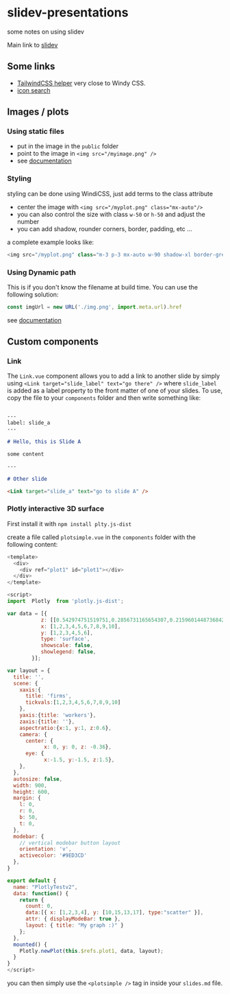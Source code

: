 # slidev-presentations
some notes on using slidev

Main link to [slidev](https://sli.dev/)

## Some links

 - [TailwindCSS helper](https://tailwindcomponents.com/cheatsheet/) very close to Windy CSS.
 - [icon search](https://icones.js.org/)

## Images / plots

### Using static files 

 - put in the image in the `public` folder
 - point to the image in `<img src="/myimage.png" />`
 - see [documentation](https://vitejs.dev/guide/assets.html#static-asset-handling)

### Styling

styling can be done using WindiCSS, just add terms to the class attribute

 - center the image with `<img src="/myplot.png" class="mx-auto"/>`
 - you can also control the size with class `w-50` or `h-50` and adjust the number
 - you can add shadow, rounder corners, border, padding, etc ... 

a complete example looks like:

```js
<img src="/myplot.png" class="m-3 p-3 mx-auto w-90 shadow-xl border-grey border rounded" />
```

### Using Dynamic path

This is if you don't know the filename at build time. You can use the following solution:

```js
const imgUrl = new URL('./img.png', import.meta.url).href
```

see [documentation](https://vitejs.dev/guide/assets.html#static-asset-handling)



## Custom components

### Link

The `Link.vue` component allows you to add a link to another slide by simply using `<Link target="slide_label" text="go there" />` where `slide_label` is added as a label property to the front matter of one of your slides. To use, copy the file to your `components` folder and then write something like:

```md

---
label: slide_a
---

# Hello, this is Slide A

some content

--- 

# Other slide

<Link target="slide_a" text="go to slide A" />

```

###  Plotly interactive 3D surface

First install it with `npm install plty.js-dist`

create a file called `plotsimple.vue` in the `components` folder with the following content:

```js
<template>
  <div>
    <div ref="plot1" id="plot1"></div>
  </div>
</template>

<script>
import  Plotly  from 'plotly.js-dist';

var data = [{
           z: [[0.542974751519751,0.2856731165654307,0.21596014487368428,0.19543836116878094,0.17247053411206434,0.16135062082262483,0.13219484569182371,0.08618705675864953,0.06864835725033576,0.08298077224326074],[0.1435799544604807,0.2341096376246262,0.28217466923969436,0.23402597964815802,0.22444128467289934,0.24208314618250623,0.13632585002015538,0.08476504635173922,0.048349217797679755,0.011602441106242353],[0.19993639506230804,0.24012219112980276,0.19403712236749154,0.23740484616358193,0.22145034051497137,0.1099816098222654,0.19333157682138433,0.11965123560699722,0.08017762936345393,0.0430757669580774],[0.060128421674379984,0.14105042687847413,0.15173385265854614,0.17194110329476725,0.15500086876373237,0.1162971599952693,0.19961626960953682,0.22422898948520725,0.2054534547802487,0.10159541409775376],[0.027531360464606868,0.06420946629151499,0.09464261959958295,0.09707537912286471,0.11968852551553265,0.2091220283733534,0.16770682065911735,0.23314918694266004,0.29940878552139993,0.28219467625540945],[0.025849116818473426,0.0348351615101512,0.06145159126100073,0.06411433060184706,0.10694844642079987,0.16116543480398085,0.17082463719798247,0.25201848485474676,0.29796255528688204,0.47855092933925625]],
           x: [1,2,3,4,5,6,7,8,9,10],
           y: [1,2,3,4,5,6],       
           type: 'surface',
           showscale: false,
           showlegend: false,
        }];

var layout = {
  title: '',
  scene: {
    xaxis:{
      title: 'firms',
      tickvals:[1,2,3,4,5,6,7,8,9,10]
    },
    yaxis:{title: 'workers'},
    zaxis:{title: ''},
    aspectratio:{x:1, y:1, z:0.6},
    camera: {
      center: {
            x: 0, y: 0, z: -0.36}, 
      eye: { 
            x:-1.5, y:-1.5, z:1.5}, 
    },
  },
  autosize: false,
  width: 900,
  height: 600,
  margin: {
    l: 0,
    r: 0,
    b: 50,
    t: 0,
  },
  modebar: {
    // vertical modebar button layout
    orientation: 'v',
    activecolor: '#9ED3CD'
  },
}

export default {
  name: "PlotlyTestv2",
  data: function() {
    return {
      count: 0,
      data:[{ x: [1,2,3,4], y: [10,15,13,17], type:"scatter" }],
      attr: { displayModeBar: true },
      layout: { title: "My graph :)" }
    };
  },
  mounted() {
    Plotly.newPlot(this.$refs.plot1, data, layout);
  }
}
</script>

```

you can then simply use the `<plotsimple />` tag in inside your `slides.md` file.

